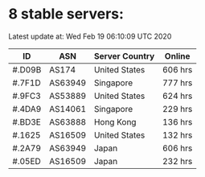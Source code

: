 # 8 stable servers:

Latest update at: Wed Feb 19 06:10:09 UTC 2020

| ID | ASN | Server Country | Online |
| -- | --- | -------------- | ------ |
| #.D09B | AS174 | United States | 606 hrs |
| #.7F1D | AS63949 | Singapore | 777 hrs |
| #.9FC3 | AS53889 | United States | 624 hrs |
| #.4DA9 | AS14061 | Singapore | 229 hrs |
| #.BD3E | AS63888 | Hong Kong | 136 hrs |
| #.1625 | AS16509 | United States | 132 hrs |
| #.2A79 | AS63949 | Japan | 606 hrs |
| #.05ED | AS16509 | Japan | 232 hrs |


